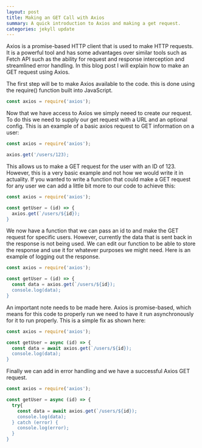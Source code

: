 ```yaml
---
layout: post
title: Making an GET Call with Axios
summary: A quick introduction to Axios and making a get request.
categories: jekyll update
---
```


Axios is a promise-based HTTP client that is used to make HTTP requests. It is a powerful tool and has some advantages over similar tools such as Fetch API such as the ability for request and response interception and streamlined error handling. In this blog post I will explain how to make an GET request using Axios.

The first step will be to make Axios available to the code. this is done using the require() function built into JavaScript.

```javascript
const axios = require('axios');
```

Now that we have access to Axios we simply neeed to create our request. To do this we need to supply our get request with a URL and an optional config. This is an example of a basic axios request to GET information on a user:

```javascript
const axios = require('axios');

axios.get('/users/123);
```

This allows us to make a GET request for the user with an ID of 123. However, this is a very basic example and not how we would write it in actuality. If you wanted to write a function that could make a GET request for any user we can add a little bit more to our code to achieve this:

```javascript
const axios = require('axios');

const getUser = (id) => {
  axios.get(`/users/${id});
}
```

We now have a function that we can pass an id to and make the GET request for specific users. However, currently the data that is sent back in the response is not being used. We can edit our function to be able to store the response and use it for whatever purposes we might need. Here is an example of logging out the response.

```javascript
const axios = require('axios');

const getUser = (id) => {
  const data = axios.get(`/users/${id});
  console.log(data);
}
```
An important note needs to be made here. Axios is promise-based, which means for this code to properly run we need to have it run asynchronously for it to run properly. This is a simple fix as shown here:

```javascript
const axios = require('axios');

const getUser = async (id) => {
  const data = await axios.get(`/users/${id});
  console.log(data);
}
```
Finally we can add in error handling and we have a successful Axios GET request.

```javascript
const axios = require('axios');

const getUser = async (id) => {
  try{
    const data = await axios.get(`/users/${id});
    console.log(data);
  } catch (error) {
    console.log(error);
  }
}
```
